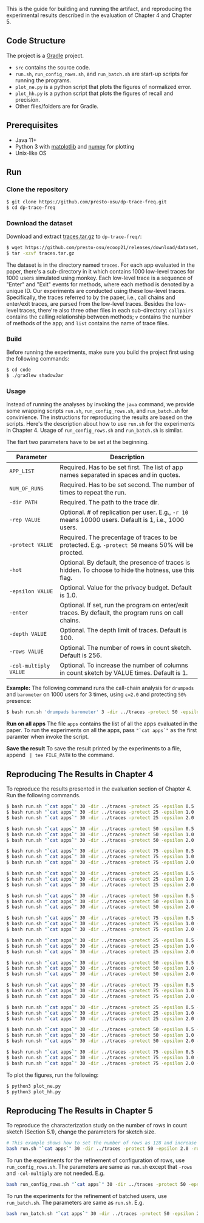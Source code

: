 This is the guide for building and running the artifact, and reproducing the experimental results described in the evaluation of Chapter 4 and Chapter 5.

## Code Structure
The project is a [Gradle](https://gradle.org/) project.

- `src` contains the source code.
- `run.sh`, `run_config_rows.sh`, and `run_batch.sh` are start-up scripts for running the programs.
- `plot_ne.py` is a python script that plots the figures of normalized error.
- `plot_hh.py` is a python script that plots the figures of recall and precision.
- Other files/folders are for Gradle.

## Prerequisites

- Java 11+
- Python 3 with [matplotlib](https://matplotlib.org/) and [numpy](https://numpy.org/) for plotting
- Unix-like OS

## Run
### Clone the repository

```bash
$ git clone https://github.com/presto-osu/dp-trace-freq.git
$ cd dp-trace-freq
```

### Download the dataset
Download and extract [traces.tar.gz](https://github.com/presto-osu/ecoop21/releases/download/dataset/traces.tar.gz) to `dp-trace-freq/`:

```bash
$ wget https://github.com/presto-osu/ecoop21/releases/download/dataset/traces.tar.gz
$ tar -xzvf traces.tar.gz
```

The dataset is in the directory named `traces`. For each app evaluated in the paper, there's a sub-directory in it which contains 1000 low-level traces for 1000 users simulated using monkey. Each low-level trace is a sequence of "Enter" and "Exit" events for methods, where each method is denoted by a unique ID. Our experiments are conducted using these low-level traces. Specifically, the traces referred to by the paper, i.e., call chains and enter/exit traces, are parsed from the low-level traces. Besides the low-level traces, there're also three other files in each sub-directory: `callpairs` contains the calling relationship between methods; `v` contains the number of methods of the app; and `list` contains the name of trace files.


### Build
Before running the experiments, make sure you build the project first using the following commands:

```bash
$ cd code
$ ./gradlew shadowJar
```

### Usage
Instead of running the analyses by invoking the `java` command, we provide some wrapping scripts `run.sh`, `run_config_rows.sh`, and `run_batch.sh` for convinience. The instructions for reproducing the results are based on the scripts. Here's the description about how to use `run.sh` for the experiments in Chapter 4. Usage of `run_config_rows.sh` and `run_batch.sh` is similar.

The fisrt two parameters have to be set at the beginning.

| Parameter | Description |
|------|--------------|
| `APP_LIST` | Required. Has to be set first. The list of app names separated in spaces and in quotes.|
| `NUM_OF_RUNS` | Required. Has to be set second. The number of times to repeat the run.|
| `-dir PATH` | Required. The path to the trace dir.|
| `-rep VALUE` | Optional. # of replication per user. E.g., `-r 10` means 10000 users. Default is 1, i.e., 1000 users.|
| `-protect VALUE` | Required. The precentage of traces to be protected. E.g. `-protect 50` means 50% will be procted.|
| `-hot` | Optional. By default, the presence of traces is hidden. To choose to hide the hotness, use this flag.|
| `-epsilon VALUE` | Optional. Value for the privacy budget. Default is 1.0.|
| `-enter` | Optional. If set, run the program on enter/exit traces. By default, the program runs on call chains.|
| `-depth VALUE` | Optional. The depth limit of traces. Default is 100.|
| `-rows VALUE` | Optional. The number of rows in count sketch. Default is 256.|
| `-col-multiply VALUE` | Optional. To increase the number of columns in count sketch by VALUE times. Default is 1.|


**Example:**
The following command runs the call-chain analysis for `drumpads` and `barometer` on 1000 users for 3 times, using `ε=2.0` and protecting `50%` presence:

```bash
$ bash run.sh 'drumpads barometer' 3 -dir ../traces -protect 50 -epsilon 2.0
```

**Run on all apps**
The file `apps` contains the list of all the apps evaluated in the paper. To run the experiments on all the apps, pass ``"`cat apps`"`` as the first paramter when invoke the script.

**Save the result**
To save the result printed by the experiments to a file, append ` | tee FILE_PATH` to the command.

## Reproducing The Results in Chapter 4
To reproduce the results presented in the evaluation section of Chapter 4. Run the following commands.
```bash
$ bash run.sh "`cat apps`" 30 -dir ../traces -protect 25 -epsilon 0.5 | tee output_cc_presence_pr25_ep0_5.txt
$ bash run.sh "`cat apps`" 30 -dir ../traces -protect 25 -epsilon 1.0 | tee output_cc_presence_pr25_ep1_0.txt
$ bash run.sh "`cat apps`" 30 -dir ../traces -protect 25 -epsilon 2.0 | tee output_cc_presence_pr25_ep2_0.txt

$ bash run.sh "`cat apps`" 30 -dir ../traces -protect 50 -epsilon 0.5 | tee output_cc_presence_pr50_ep0_5.txt
$ bash run.sh "`cat apps`" 30 -dir ../traces -protect 50 -epsilon 1.0 | tee output_cc_presence_pr50_ep1_0.txt
$ bash run.sh "`cat apps`" 30 -dir ../traces -protect 50 -epsilon 2.0 | tee output_cc_presence_pr50_ep2_0.txt

$ bash run.sh "`cat apps`" 30 -dir ../traces -protect 75 -epsilon 0.5 | tee output_cc_presence_pr75_ep0_5.txt
$ bash run.sh "`cat apps`" 30 -dir ../traces -protect 75 -epsilon 1.0 | tee output_cc_presence_pr75_ep1_0.txt
$ bash run.sh "`cat apps`" 30 -dir ../traces -protect 75 -epsilon 2.0 | tee output_cc_presence_pr75_ep2_0.txt

$ bash run.sh "`cat apps`" 30 -dir ../traces -protect 25 -epsilon 0.5 -hot | tee output_cc_hotness_pr25_ep0_5.txt
$ bash run.sh "`cat apps`" 30 -dir ../traces -protect 25 -epsilon 1.0 -hot | tee output_cc_hotness_pr25_ep1_0.txt
$ bash run.sh "`cat apps`" 30 -dir ../traces -protect 25 -epsilon 2.0 -hot | tee output_cc_hotness_pr25_ep2_0.txt

$ bash run.sh "`cat apps`" 30 -dir ../traces -protect 50 -epsilon 0.5 -hot | tee output_cc_hotness_pr50_ep0_5.txt
$ bash run.sh "`cat apps`" 30 -dir ../traces -protect 50 -epsilon 1.0 -hot | tee output_cc_hotness_pr50_ep1_0.txt
$ bash run.sh "`cat apps`" 30 -dir ../traces -protect 50 -epsilon 2.0 -hot | tee output_cc_hotness_pr50_ep2_0.txt

$ bash run.sh "`cat apps`" 30 -dir ../traces -protect 75 -epsilon 0.5 -hot | tee output_cc_hotness_pr75_ep0_5.txt
$ bash run.sh "`cat apps`" 30 -dir ../traces -protect 75 -epsilon 1.0 -hot | tee output_cc_hotness_pr75_ep1_0.txt
$ bash run.sh "`cat apps`" 30 -dir ../traces -protect 75 -epsilon 2.0 -hot | tee output_cc_hotness_pr75_ep2_0.txt

$ bash run.sh "`cat apps`" 30 -dir ../traces -protect 25 -epsilon 0.5 -enter -depth 20 | tee output_eet_presence_pr25_ep0_5.txt
$ bash run.sh "`cat apps`" 30 -dir ../traces -protect 25 -epsilon 1.0 -enter -depth 20| tee output_eet_presence_pr25_ep1_0.txt
$ bash run.sh "`cat apps`" 30 -dir ../traces -protect 25 -epsilon 2.0 -enter -depth 20| tee output_eet_presence_pr25_ep2_0.txt

$ bash run.sh "`cat apps`" 30 -dir ../traces -protect 50 -epsilon 0.5 -enter -depth 20| tee output_eet_presence_pr50_ep0_5.txt
$ bash run.sh "`cat apps`" 30 -dir ../traces -protect 50 -epsilon 1.0 -enter -depth 20| tee output_eet_presence_pr50_ep1_0.txt
$ bash run.sh "`cat apps`" 30 -dir ../traces -protect 50 -epsilon 2.0 -enter -depth 20| tee output_eet_presence_pr50_ep2_0.txt

$ bash run.sh "`cat apps`" 30 -dir ../traces -protect 75 -epsilon 0.5 -enter -depth 20| tee output_eet_presence_pr75_ep0_5.txt
$ bash run.sh "`cat apps`" 30 -dir ../traces -protect 75 -epsilon 1.0 -enter -depth 20| tee output_eet_presence_pr75_ep1_0.txt
$ bash run.sh "`cat apps`" 30 -dir ../traces -protect 75 -epsilon 2.0 -enter -depth 20| tee output_eet_presence_pr75_ep2_0.txt

$ bash run.sh "`cat apps`" 30 -dir ../traces -protect 25 -epsilon 0.5 -hot -enter -depth 20| tee output_eet_hotness_pr25_ep0_5.txt
$ bash run.sh "`cat apps`" 30 -dir ../traces -protect 25 -epsilon 1.0 -hot -enter -depth 20| tee output_eet_hotness_pr25_ep1_0.txt
$ bash run.sh "`cat apps`" 30 -dir ../traces -protect 25 -epsilon 2.0 -hot -enter -depth 20| tee output_eet_hotness_pr25_ep2_0.txt

$ bash run.sh "`cat apps`" 30 -dir ../traces -protect 50 -epsilon 0.5 -hot -enter -depth 20| tee output_eet_hotness_pr50_ep0_5.txt
$ bash run.sh "`cat apps`" 30 -dir ../traces -protect 50 -epsilon 1.0 -hot -enter -depth 20| tee output_eet_hotness_pr50_ep1_0.txt
$ bash run.sh "`cat apps`" 30 -dir ../traces -protect 50 -epsilon 2.0 -hot -enter -depth 20| tee output_eet_hotness_pr50_ep2_0.txt

$ bash run.sh "`cat apps`" 30 -dir ../traces -protect 75 -epsilon 0.5 -hot -enter -depth 20| tee output_eet_hotness_pr75_ep0_5.txt
$ bash run.sh "`cat apps`" 30 -dir ../traces -protect 75 -epsilon 1.0 -hot -enter -depth 20| tee output_eet_hotness_pr75_ep1_0.txt
$ bash run.sh "`cat apps`" 30 -dir ../traces -protect 75 -epsilon 2.0 -hot -enter -depth 20| tee output_eet_hotness_pr75_ep2_0.txt
```

To plot the figures, run the following:
```bash
$ python3 plot_ne.py
$ python3 plot_hh.py
```

## Reproducing The Results in Chapter 5
To reproduce the characterization study on the number of rows in count sketch (Section 5.1), change the parameters for sketch size.
```bash
# This example shows how to set the number of rows as 128 and increase the number of columns by 2 so that the overall size is fixed.
bash run.sh "`cat apps`" 30 -dir ../traces -protect 50 -epsilon 2.0 -rows 128 -col-multiply 2
```
To run the experiments for the refinement of configuration of rows, use `run_config_rows.sh`. The parameters are same as `run.sh` except that `-rows` and `-col-multiply` are not needed.
E.g.
```bash
bash run_config_rows.sh "`cat apps`" 30 -dir ../traces -protect 50 -epsilon 2.0
```
To run the experiments for the refinement of batched users, use `run_batch.sh`. The parameters are same as `run.sh`.
E.g.
```bash
bash run_batch.sh "`cat apps`" 30 -dir ../traces -protect 50 -epsilon 2.0
```
